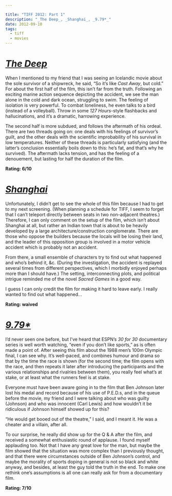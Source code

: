 ```yaml
---

title: "TIFF 2012: Part 1"
description: "_The Deep_, _Shanghai_, _9.79*_"
date: 2012-09-10
tags:
  - tiff
  - movies
---
```


# [_The Deep_](http://www.imdb.com/title/tt1764275/)

When I mentioned to my friend that I was seeing an Icelandic movie about the sole survivor of a shipwreck, he said, “So it’s like _Cast Away_, but cold.” For about the first half of the film, this isn’t far from the truth. Following an exciting marine action sequence depicting the accident, we see the man alone in the cold and dark ocean, struggling to swim. The feeling of isolation is very powerful. To combat loneliness, he even talks to a bird (instead of a volleyball). Throw in some _127 Hours_-style flashbacks and hallucinations, and it’s a dramatic, harrowing experience.

The second half is more subdued, and follows the aftermath of his ordeal. There are two threads going on: one deals with his feelings of survivor’s guilt, and the other deals with the scientific improbability of his survival in low temperatures. Neither of these threads is particularly satisfying (and the latter’s conclusion essentially boils down to this: he’s fat, and that’s why he survived). The aftermath lacks tension, and has the feeling of a denouement, but lasting for half the duration of the film.

**Rating: 6/10**

# [_Shanghai_](http://www.imdb.com/title/tt2072227/)

Unfortunately, I didn’t get to see the whole of this film because I had to get to my next screening. (When planning a schedule for TIFF, I seem to forget that I can’t teleport directly between seats in two non-adjacent theatres.) Therefore, I can only comment on the setup of the film, which isn’t about Shanghai at all, but rather an Indian town that is about to be heavily developed by a large architecture/construction conglomerate. There are those who oppose the builders because the locals will be losing their land, and the leader of this opposition group is involved in a motor vehicle accident which is probably not an accident.

From there, a small ensemble of characters try to find out what happened and who’s behind it, &c. (During the investigation, the accident is replayed several times from different perspectives, which I morbidly enjoyed perhaps more than I should have.) The setting, interconnecting plots, and political intrigue reminded me of the novel _Sacred Games_ in a good way.

I guess I can only credit the film for making it hard to leave early. I really wanted to find out what happened...

**Rating: waived**

# [_9.79*_](http://www.imdb.com/title/tt2318158/)

I’d never seen one before, but I’ve heard that ESPN’s _30 for 30_ documentary series is well worth watching, “even if you don’t like sports,” as is often made a point of. After seeing this film about the 1988 men’s 100m Olympic final, I can see why. It’s well-paced, and combines humour and drama so that by the time the race is shown (for the second time; the film opens with the race, and then repeats it later after introducing the participants and the various relationships and rivalries between them), you really feel what’s at stake, or at least what the runners feel is at stake.

Everyone must have been aware going in to the film that Ben Johnson later lost his medal and record because of his use of P.E.D.s, and in the queue before the movie, my friend and I were talking about who was guilty (Johnson) and who was innocent (Carl Lewis) and how wouldn’t it be ridiculous if Johnson himself showed up for this?

“He would get booed out of the theatre,” I said, and I meant it. He was a cheater and a villain, after all.

To our surprise, he really did show up for the Q & A after the film, and received a somewhat enthusiastic round of applause. I found myself applauding too. Not that I have any great love for the man, but maybe the film showed that the situation was more complex than I previously thought, and that there were circumstances outside of Ben Johnson’s control, and maybe the morality of sports doping in general is not so black and white anyway, and besides, at least the guy told the truth in the end. To make one rethink one’s assumptions is all one can really ask for from a documentary film.

**Rating: 7/10**